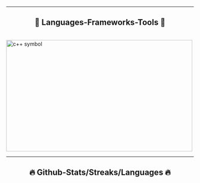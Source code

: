 <hr/>
<h2 align="center">🔧 Languages-Frameworks-Tools 🔧</h2>
</br>
<div align="center">
</a>
</div>
<img src="c++.jpg" alt="c++ symbol" width="500" height="300">
<hr/>
<h2 align="center">🔥 Github-Stats/Streaks/Languages 🔥</h2>
</br>
